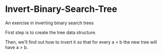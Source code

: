 # Invert-Binary-Search-Tree
An exercise in inverting binary search trees

First step is to create the tree data structure.

Then, we'll find out how to invert it so that for every a < b the new tree will have a > b.
